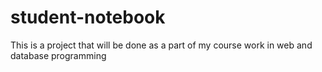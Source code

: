 # student-notebook
This is a project that will be done as a part of my course work in web and database programming
